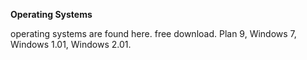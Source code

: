 <b>Operating Systems</b>
</p>operating systems are found here. free download. Plan 9, Windows 7, Windows 1.01, Windows 2.01.

